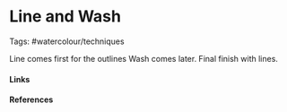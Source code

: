# Line and Wash
Tags: #watercolour/techniques 

Line comes first for the outlines
Wash comes later.
Final finish with lines.

#### Links

#### References